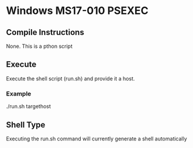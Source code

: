 # Windows MS17-010 PSEXEC

## Compile Instructions
None. This is a pthon script

## Execute
Execute the shell script (run.sh) and provide it a host.
### Example
./run.sh targethost

## Shell Type
Executing the run.sh command will currently generate a shell automatically